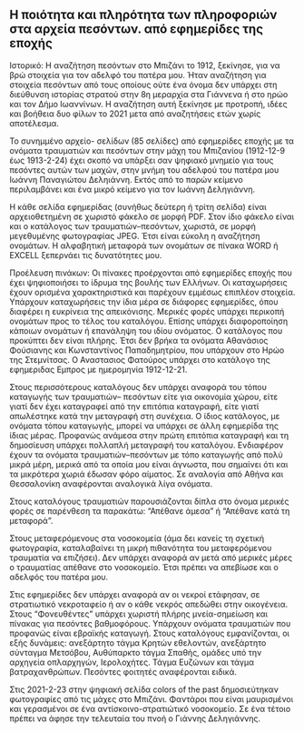 ## Η ποιότητα και πληρότητα των πληροφοριών  στα  αρχεία πεσόντων. από εφημερίδες της εποχής 

Ιστορικό: Η αναζήτηση πεσόντων στο Μπιζάνι το 1912, ξεκίνησε, για να βρώ  στοιχεία  για τον αδελφό του πατέρα μου. Ήταν αναζήτηση για στοιχεία πεσόντων από τους οποίους ούτε ένα όνομα δεν υπάρχει στη διεύθυνση ιστορίας στρατού στην 8η μεραρχία στα Γιάννενα ή στο ηρώο και τον Δήμο Ιωαννίνων. Η αναζήτηση αυτή ξεκίνησε με προτροπή, ιδέες και βοήθεια δυο φίλων το 2021 μετα από αναζητήσεις ετών χωρίς αποτέλεσμα.

Το συνημμένο  αρχείο- σελίδων (85 σελίδες) από εφημερίδες εποχής με τα ονόματα τραυματιών και πεσόντων στην μάχη του Μπιζανίου  (1912-12-9 έως 1913-2-24) έχει σκοπό να  υπάρξει σαν ψηφιακό μνημείο για τους πεσόντες αυτών των μαχών, στην μνήμη του αδελφού του πατέρα μου Ιωάννη Παναγιώτου Δεληιάννη. Εκτός από το παρών κείμενο περιλαμβάνει και ένα μικρό  κείμενο για τον Ιωάννη Δεληγιάννη.

Η κάθε σελίδα εφημερίδας (συνήθως δεύτερη ή τρίτη σελίδα) είναι αρχειοθετημένη σε χωριστό φάκελο σε μορφή PDF.  Στον ίδιο φάκελο είναι και ο κατάλογος των τραυματιών–πεσόντων, χωριστά, σε μορφή  μεγεθυμένης φωτογραφίας JPEG. Έτσι είναι εύκολη η αναζήτηση ονομάτων. Η αλφαβητική μεταφορά των ονομάτων σε πίνακα WORD ή  EXCELL  ξεπερνάει τις δυνατότητες μου. 

Προέλευση πινάκων: Οι πίνακες προέρχονται από εφημερίδες εποχής που έχει ψηφιοποιήσει το ίδρυμα της βουλής των Ελλήνων. Οι καταχωρήσεις έχουν ορισμένα χαρακτηριστικά και παρέχουν εμμέσως επιπλέον στοιχεία.  Υπάρχουν καταχωρήσεις την ίδια μέρα σε διάφορες εφημερίδες, όπου διαφέρει η ευκρίνεια  της απεικόνισης. Μερικές φορές υπάρχει περικοπή ονομάτων προς το τέλος του καταλόγου. Επίσης υπάρχει διαφοροποίηση κάποιων ονομάτων ή επανάληψη του ιδίου ονόματος. Ο κατάλογος που προκύπτει δεν είναι πλήρης. Έτσι δεν βρήκα τα ονόματα Αθανάσιος Φούσιανης και Κωνσταντίνος Παπαδημητρίου, που υπάρχουν στο Ηρώο της Στεμνίτσας. Ο Αναστασιος Φατούρος υπάρχει στο κατάλογο της εφημεριδας Εμπρος με ημερομηνία 1912-12-21.

Στους περισσότερους καταλόγους δεν υπάρχει αναφορά του τόπου καταγωγής  των τραυματιών– πεσόντων είτε για οικονομία χώρου, είτε γιατί δεν έχει καταγραφεί από την επιτόπια καταγραφή, είτε γιατί απωλέστηκε κατά την μεταγραφή στη συνέχεια. Ο ίδιος κατάλογος, με ονόματα τόπου καταγωγής, μπορεί να υπάρχει σε άλλη εφημερίδα της ίδιας μέρας. Προφανώς ανάμεσα στην πρώτη επιτόπια καταγραφή και τη δημοσίευση υπάρχει πολλαπλή μεταγραφή του καταλόγου. Ενδιαφέρον έχουν τα ονόματα τραυματιών–πεσόντων με τόπο καταγωγής από πολύ μικρά μέρη, μερικά από τα οποία μου είναι άγνωστα, που σημαίνει ότι και τα μικρότερα χωριά έδωσαν φόρο αίματος. Σε αναλογία από Αθήνα και Θεσσαλονίκη αναφέρονται αναλογικά λίγα ονόματα.

Στους καταλόγους τραυματιών  παρουσιάζονται δίπλα στο όνομα μερικές φορές σε παρένθεση τα παρακάτω: “Απέθανε άμεσα” ή “Απέθανε  κατά τη μεταφορά”. 

Στους μεταφερόμενους  στα νοσοκομεία  (άμα δει κανείς τη σχετική φωτογραφία, καταλαβαίνει τη μικρή πιθανότητα του μεταφερόμενου τραυματία  να επιζήσει).  Δεν υπάρχει αναφορά αν μετά από μερικές μέρες ο τραυματίας απέθανε στο νοσοκομείο. Έτσι πρέπει να απεβίωσε και  ο αδελφός του πατέρα μου.

Στις εφημερίδες δεν υπάρχει αναφορά αν οι νεκροί  ετάφησαν, σε στρατιωτικό νεκροταφείο ή αν ο κάθε νεκρός απεδώθει στην οικογένεια.
Στους “Φονευθέντες”  υπάρχει  χωριστή πλήρης μνεία-σημείωση και πίνακας για πεσόντες βαθμοφόρους. 
Υπάρχουν ονόματα τραυματιών που προφανώς είναι εβραϊκής καταγωγή.
Στους καταλόγους εμφανίζονται, οι εξής δυνάμεις: ανεξάρτητο τάγμα Κρητών εθελοντών, ανεξάρτητο σύνταγμα Μετσόβου, Αυθύπαρκτο τάγμα Σπαθής, ομάδες υπό την αρχηγεία οπλαρχηγών, Ιερολοχήτες.   Τάγμα Ευζώνων  και τάγμα βατραχανθρώπων. Πεσόντες φοιτητές αναφέρονται ειδικά.

Στις 2021-2-23 στην ψηφιακή σελίδα colors of the past δημοσιεύτηκαν φωτογραφίες από τις μάχες στο Μπιζάνι. Φαντάροι που είναι μαυρισμένοι και γερασμένοι σε ένα αντίσκοινο-στρατιώτικό νοσοκομείο. Σε ένα τέτοιο πρέπει να άφησε την τελευταία του πνοή ο Γιάννης Δεληγιάννης. 
